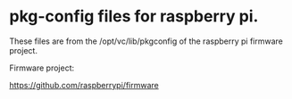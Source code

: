 pkg-config files for raspberry pi.
==================================

These files are from the /opt/vc/lib/pkgconfig of the raspberry pi
firmware project.


Firmware project:

https://github.com/raspberrypi/firmware


